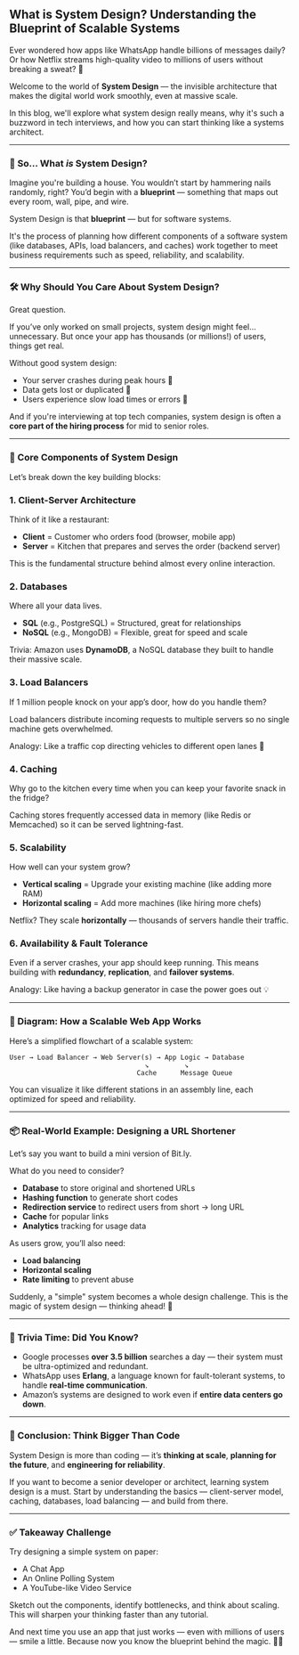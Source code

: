## What is System Design? Understanding the Blueprint of Scalable Systems

Ever wondered how apps like WhatsApp handle billions of messages daily? Or how Netflix streams high-quality video to millions of users without breaking a sweat? 🤔

Welcome to the world of **System Design** — the invisible architecture that makes the digital world work smoothly, even at massive scale.

In this blog, we'll explore what system design really means, why it's such a buzzword in tech interviews, and how you can start thinking like a systems architect.

---

### 🧠 So… What *is* System Design?

Imagine you're building a house. You wouldn’t start by hammering nails randomly, right? You’d begin with a **blueprint** — something that maps out every room, wall, pipe, and wire.

System Design is that **blueprint** — but for software systems.

It's the process of planning how different components of a software system (like databases, APIs, load balancers, and caches) work together to meet business requirements such as speed, reliability, and scalability.

---

### 🛠️ Why Should You Care About System Design?

Great question.

If you’ve only worked on small projects, system design might feel… unnecessary. But once your app has thousands (or millions!) of users, things get real.

Without good system design:

- Your server crashes during peak hours 🚨
- Data gets lost or duplicated 🧨
- Users experience slow load times or errors 🐌

And if you're interviewing at top tech companies, system design is often a **core part of the hiring process** for mid to senior roles.

---

### 🧩 Core Components of System Design

Let’s break down the key building blocks:

### 1. **Client-Server Architecture**

Think of it like a restaurant:

- **Client** = Customer who orders food (browser, mobile app)
- **Server** = Kitchen that prepares and serves the order (backend server)

This is the fundamental structure behind almost every online interaction.

### 2. **Databases**

Where all your data lives.

- **SQL** (e.g., PostgreSQL) = Structured, great for relationships
- **NoSQL** (e.g., MongoDB) = Flexible, great for speed and scale

Trivia: Amazon uses **DynamoDB**, a NoSQL database they built to handle their massive scale.

### 3. **Load Balancers**

If 1 million people knock on your app’s door, how do you handle them?

Load balancers distribute incoming requests to multiple servers so no single machine gets overwhelmed.

Analogy: Like a traffic cop directing vehicles to different open lanes 🚦

### 4. **Caching**

Why go to the kitchen every time when you can keep your favorite snack in the fridge?

Caching stores frequently accessed data in memory (like Redis or Memcached) so it can be served lightning-fast.

### 5. **Scalability**

How well can your system grow?

- **Vertical scaling** = Upgrade your existing machine (like adding more RAM)
- **Horizontal scaling** = Add more machines (like hiring more chefs)

Netflix? They scale **horizontally** — thousands of servers handle their traffic.

### 6. **Availability & Fault Tolerance**

Even if a server crashes, your app should keep running. This means building with **redundancy**, **replication**, and **failover systems**.

Analogy: Like having a backup generator in case the power goes out 💡

---

### 🔄 Diagram: How a Scalable Web App Works

Here’s a simplified flowchart of a scalable system:

```
User → Load Balancer → Web Server(s) → App Logic → Database
                                  ↘         ↘
                                Cache      Message Queue

```

You can visualize it like different stations in an assembly line, each optimized for speed and reliability.

---

### 📦 Real-World Example: Designing a URL Shortener

Let’s say you want to build a mini version of Bit.ly.

What do you need to consider?

- **Database** to store original and shortened URLs
- **Hashing function** to generate short codes
- **Redirection service** to redirect users from short → long URL
- **Cache** for popular links
- **Analytics** tracking for usage data

As users grow, you’ll also need:

- **Load balancing**
- **Horizontal scaling**
- **Rate limiting** to prevent abuse

Suddenly, a "simple" system becomes a whole design challenge. This is the magic of system design — thinking ahead! 🧠

---

### 🧪 Trivia Time: Did You Know?

- Google processes **over 3.5 billion** searches a day — their system must be ultra-optimized and redundant.
- WhatsApp uses **Erlang**, a language known for fault-tolerant systems, to handle **real-time communication**.
- Amazon’s systems are designed to work even if **entire data centers go down**.

---

### 💭 Conclusion: Think Bigger Than Code

System Design is more than coding — it’s **thinking at scale**, **planning for the future**, and **engineering for reliability**.

If you want to become a senior developer or architect, learning system design is a must. Start by understanding the basics — client-server model, caching, databases, load balancing — and build from there.

---

### ✅ Takeaway Challenge

Try designing a simple system on paper:

- A Chat App
- An Online Polling System
- A YouTube-like Video Service

Sketch out the components, identify bottlenecks, and think about scaling. This will sharpen your thinking faster than any tutorial.

And next time you use an app that just works — even with millions of users — smile a little. Because now you know the blueprint behind the magic. 🧠✨
